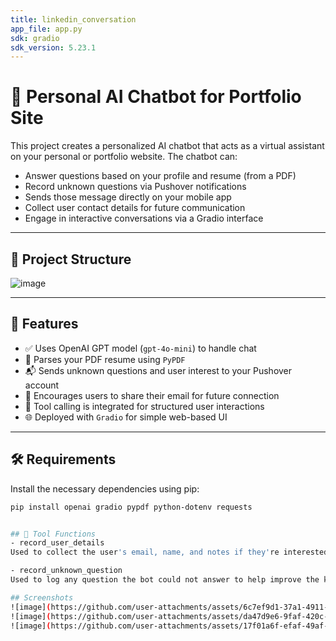 ```yaml
---
title: linkedin_conversation
app_file: app.py
sdk: gradio
sdk_version: 5.23.1
---
```


# 🤖 Personal AI Chatbot for Portfolio Site

This project creates a personalized AI chatbot that acts as a virtual assistant on your personal or portfolio website. The chatbot can:

- Answer questions based on your profile and resume (from a PDF)
- Record unknown questions via Pushover notifications
- Sends those message directly on your mobile app
- Collect user contact details for future communication
- Engage in interactive conversations via a Gradio interface

---

## 📂 Project Structure

![image](https://github.com/user-attachments/assets/ea024261-8527-4103-a9dd-3f1b26acd4ba)

---

## 🧠 Features

- ✅ Uses OpenAI GPT model (`gpt-4o-mini`) to handle chat
- 📄 Parses your PDF resume using `PyPDF`
- 📬 Sends unknown questions and user interest to your Pushover account
- 📧 Encourages users to share their email for future connection
- 🧰 Tool calling is integrated for structured user interactions
- 🌐 Deployed with `Gradio` for simple web-based UI

---

## 🛠️ Requirements

Install the necessary dependencies using pip:

```bash
pip install openai gradio pypdf python-dotenv requests


## 🧰 Tool Functions
- record_user_details
Used to collect the user's email, name, and notes if they're interested in being contacted.

- record_unknown_question
Used to log any question the bot could not answer to help improve the knowledge base.

## Screenshots
![image](https://github.com/user-attachments/assets/6c7ef9d1-37a1-4911-8df8-000a84159c60)
![image](https://github.com/user-attachments/assets/da47d9e6-9faf-420c-96ec-a4007c3f13fb)
![image](https://github.com/user-attachments/assets/17f01a6f-efaf-49af-95c5-f723a7c45dfa)

